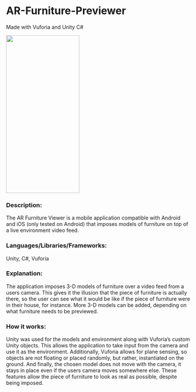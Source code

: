 # AR-Furniture-Previewer
Made with Vuforia and Unity C#

<img src="https://lucasgigliozzi.com/wp-content/uploads/2019/11/furniturepreviewer-1-144x300.png" width="200" height="430" />

### Description:
The AR Furniture Viewer is a mobile application compatible with Android and iOS (only tested on Android) that imposes models of furniture on top of a live environment video feed.

### Languages/Libraries/Frameworks:
Unity, C#, Vuforia

### Explanation: 
The application imposes 3-D models of furniture over a video feed from a users camera. This gives it the illusion that the piece of furniture is actually there, so the user can see what it would be like if the piece of furniture were in their house, for instance. More 3-D models can be added, depending on what furniture needs to be previewed. 

### How it works: 
Unity was used for the models and environment along with Vuforia’s custom Unity objects. This allows the application to take input from the camera and use it as the environment. Additionally, Vuforia allows for plane sensing, so objects are not floating or placed randomly, but rather, instantiated on the ground. And finally, the chosen model does not move with the camera, it stays in place even if the users camera moves somewhere else. These features allow the piece of furniture to look as real as possible, despite being imposed.


